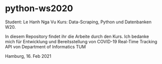 # python-ws2020

Student: Le Hanh Nga Vu
Kurs: Data-Scraping, Python und Datenbanken W20. 

In diesem Repository findet ihr die Arbeite durch den Kurs. Ich bedanke mich für Entwicklung und Bereitsstellung von COVID-19 Real-Time Tracking API von Department of Informatics TUM

Hamburg, 16. Feb 2021 
